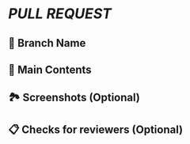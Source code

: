 # <i>PULL REQUEST</i>

## 🎋 Branch Name

<!-- 윗부분 / 작업중인 브랜치 이름 기재 -->

## 🔑 Main Contents

<!-- 윗부분 / 주요 작업내용을 설명해주세요. -->

## 🏞 Screenshots (Optional)

<!-- 윗부분 / 스크린샷 첨부 (선택) -->

## 📋 Checks for reviewers (Optional)

<!-- 윗부분 / 리뷰어가 확인해야할 추가 체크사항을 작성하세요. (선택) -->